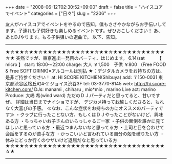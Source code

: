 +++
date = "2008-06-12T02:30:52+09:00"
draft = false
title = "ハイスコアでイベント"
categories = ["日々"]
slug = "2206"
+++

友人がハイスコアでイベントをやるので告知。僕もささやかながらお手伝いしてます。子連れも子供好きも楽しめるイベントです。ぜひおこしください！
あ、あとDJやります。もろ子供狙いの選曲で。
以下、告知。
************************************************************************
★☆★★☆★★☆★★☆★★☆★★☆★★☆★★☆★★☆★★☆★★☆★★☆★
突然ですが、東京進出一発目のパーティ、はじめます。
6.14/sat 　　　【 micro 】
start: 18:00～22:00
charge: 大人 ￥1,500　子供 ￥800
（Free FOOD & Free SOFT DRINK)※アルコールは別払
★：デジタルカメラをお持ちの方は、是非ご持参ください！
at: HI SCORE KITCHIEN(Shibuya)
add: 〒150-0031 東京都渋谷区桜丘町4-2 ジョイス渋谷3F
tel: 03-3770-8145
web: <a href="http://hi.score-kitchen.com/" target="_blank">http://hi.score-kitchen.com/</a>
DJs: manami , chiharu , mio*mio , marino
Live act: marino
Produce: 大嶋 希(wind ward)
ただのＤＪパーティだと思ってると、甘いですぜ。
詳細は当日までナイショですが、
デジカメ持ってお越しくださると、もれなく大喜びの予感。
≪なお、こんな症状をお持ちの方にオススメのパーティです≫
・クラブに行ったことない方、もしくはＤＪやったことがないけど、興味ある方
・ちっちゃいお子さんのいらっしゃるご一家
・子供の面倒を誰かに見てほしいと思っている方
・最近つまんないなと思ってる方
・上司と目を合わせて会話をするのが苦手な方
・かっこいいと言われている自分の殻を破りたい方
・休みにどっか行くのウザいけど退屈だなと思っている方
★☆★★☆★★☆★★☆★★☆★★☆★★☆★★☆★★☆★★☆★★☆★★☆★
************************************************************************
